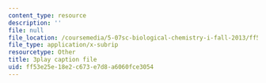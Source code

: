 ```yaml
---
content_type: resource
description: ''
file: null
file_location: /coursemedia/5-07sc-biological-chemistry-i-fall-2013/ff53e25e18e2c673e7d8a6060fce3054_eOYHJLqP2Ps.srt
file_type: application/x-subrip
resourcetype: Other
title: 3play caption file
uid: ff53e25e-18e2-c673-e7d8-a6060fce3054
---
```


